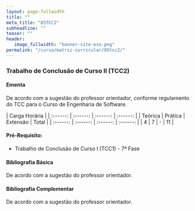 ```yaml
---
layout: page-fullwidth
title: ""
meta_title: "85TCC2"
subheadline: ""
teaser: ""
header:
   image_fullwidth: "banner-site-eso.png"
permalink: "/curso/matriz-curricular/85tcc2/"
---
```


### **Trabalho de Conclusão de Curso II (TCC2)**

#### **Ementa**

De acordo com a sugestão do professor orientador, conforme regulamento do TCC para o Curso de Engenharia de Software. 

| Carga Horária | 
| :------: | :------: | :------: | :------: |
| Teórica | Prática | Extensão | Total |
| :------: | :------: | :------: | :------: |
| 4 | 7 | - | 11 |

#### **Pré-Requisito:**

- Trabalho de Conclusão de Curso I (TCC1) - 7ª Fase

#### **Bibliografia Básica** 

De acordo com a sugestão do professor orientador. 

#### **Bibliografia Complementar**

De acordo com a sugestão do professor orientador. 